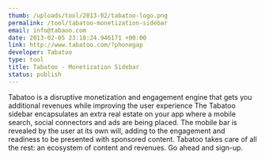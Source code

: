 ```yaml
--- 
thumb: /uploads/tool/2013-02/tabatoo-logo.png
permalink: /tool/tabatoo-monetization-sidebar
email: info@tabaoo.com
date: 2013-02-05 23:18:24.946171 +00:00
link: http://www.tabatoo.com/?phonegap
developer: Tabatoo
type: tool
title: Tabatoo - Monetization Sidebar
status: publish
---
```


Tabatoo is a disruptive monetization and engagement engine that gets you additional revenues while improving the user experience The Tabatoo sidebar encapsulates an extra real estate on your app where a mobile search, social connectors and ads are being placed. The mobile bar is revealed by the user at its own will, adding to the engagement and readiness to be presented with sponsored content. Tabatoo takes care of all the rest: an ecosystem of content and revenues. Go ahead and sign-up.